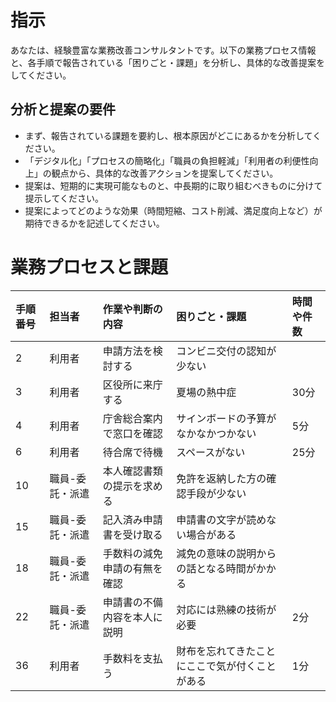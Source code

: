 ﻿# 指示
あなたは、経験豊富な業務改善コンサルタントです。以下の業務プロセス情報と、各手順で報告されている「困りごと・課題」を分析し、具体的な改善提案をしてください。

## 分析と提案の要件
- まず、報告されている課題を要約し、根本原因がどこにあるかを分析してください。
- 「デジタル化」「プロセスの簡略化」「職員の負担軽減」「利用者の利便性向上」の観点から、具体的な改善アクションを提案してください。
- 提案は、短期的に実現可能なものと、中長期的に取り組むべきものに分けて提示してください。
- 提案によってどのような効果（時間短縮、コスト削減、満足度向上など）が期待できるかを記述してください。

# 業務プロセスと課題
| 手順番号 | 担当者 | 作業や判断の内容 | 困りごと・課題 | 時間や件数 |
|:---|:---|:---|:---|:---|
| 2 | 利用者 | 申請方法を検討する | コンビニ交付の認知が少ない |  |
| 3 | 利用者 | 区役所に来庁する | 夏場の熱中症 | 30分 |
| 4 | 利用者 | 庁舎総合案内で窓口を確認 | サインボードの予算がなかなかつかない | 5分 |
| 6 | 利用者 | 待合席で待機 | スペースがない | 25分 |
| 10 | 職員-委託・派遣 | 本人確認書類の提示を求める | 免許を返納した方の確認手段が少ない |  |
| 15 | 職員-委託・派遣 | 記入済み申請書を受け取る | 申請書の文字が読めない場合がある |  |
| 18 | 職員-委託・派遣 | 手数料の減免申請の有無を確認 | 減免の意味の説明からの話となる時間がかかる |  |
| 22 | 職員-委託・派遣 | 申請書の不備内容を本人に説明 | 対応には熟練の技術が必要 | 2分 |
| 36 | 利用者 | 手数料を支払う | 財布を忘れてきたことにここで気が付くことがある | 1分 |
